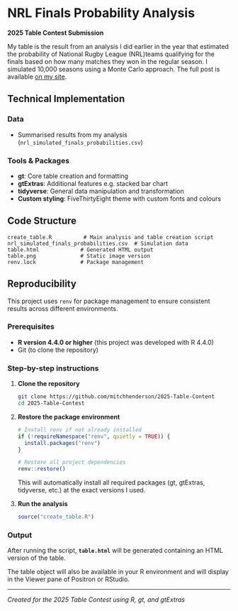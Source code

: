 # NRL Finals Probability Analysis

**2025 Table Contest Submission**

My table is the result from an analysis I did earlier in the year that estimated the probability of National Rugby League (NRL)teams qualifying for the finals based on how many matches they won in the regular season. I simulated 10,000 seasons using a Monte Carlo approach. The full post is available [on my site](https://mitchhenderson.dev/posts/2025-01-18-how-many-wins-do-nrl-teams-need-to-make-the-finals/).

## Technical Implementation

### Data
- Summarised results from my analysis (`nrl_simulated_finals_probabilities.csv`)

### Tools & Packages
- **gt**: Core table creation and formatting
- **gtExtras**: Additional features e.g. stacked bar chart
- **tidyverse**: General data manipulation and transformation
- **Custom styling**: FiveThirtyEight theme with custom fonts and colours

## Code Structure

```
create_table.R          # Main analysis and table creation script
nrl_simulated_finals_probabilities.csv  # Simulation data
table.html             # Generated HTML output
table.png              # Static image version
renv.lock              # Package management
```

## Reproducibility

This project uses `renv` for package management to ensure consistent results across different environments.

### Prerequisites

- **R version 4.4.0 or higher** (this project was developed with R 4.4.0)
- Git (to clone the repository)

### Step-by-step instructions

1. **Clone the repository**
   ```bash
   git clone https://github.com/mitchhenderson/2025-Table-Content
   cd 2025-Table-Contest
   ```

2. **Restore the package environment**
   ```r
   # Install renv if not already installed
   if (!requireNamespace("renv", quietly = TRUE)) {
     install.packages("renv")
   }

   # Restore all project dependencies
   renv::restore()
   ```
   This will automatically install all required packages (gt, gtExtras, tidyverse, etc.) at the exact versions I used.

3. **Run the analysis**
   ```r
   source("create_table.R")
   ```

### Output

After running the script, **`table.html`** will be generated containing an HTML version of the table.

The table object will also be available in your R environment and will display in the Viewer pane of Positron or RStudio.

---

*Created for the 2025 Table Contest using R, gt, and gtExtras*
